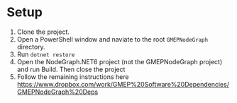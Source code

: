 # Setup
1. Clone the project.
2. Open a PowerShell window and naviate to the root `GMEPNodeGraph` directory.
3. Run `dotnet restore`
4. Open the NodeGraph.NET6 project (not the GMEPNodeGraph project) and run Build. Then close the project
5. Follow the remaining instructions here https://www.dropbox.com/work/GMEP%20Software%20Dependencies/GMEPNodeGraph%20Deps
